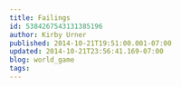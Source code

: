 ```yaml
---
title: Failings
id: 5384267543131385196
author: Kirby Urner
published: 2014-10-21T19:51:00.001-07:00
updated: 2014-10-21T23:56:41.169-07:00
blog: world_game
tags: 
---
```


